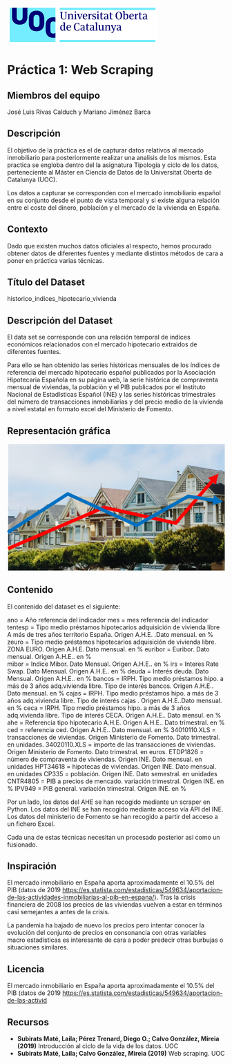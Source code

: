  ![Logo UOC](img/logo_uoc_peq.png?raw=true) 

# Práctica 1: Web Scraping

## Miembros del equipo

José Luis Rivas Calduch y Mariano Jiménez Barca

## Descripción

El objetivo de la práctica es el de capturar datos relativos al mercado inmobiliario para posteriormente realizar una analisis de los mismos. Esta practica se engloba dentro del la asignatura Tipología y ciclo de los datos, perteneciente al Máster en Ciencia de Datos de la Universitat Oberta de Catalunya (UOC).

Los datos a capturar se corresponden con el mercado inmobiliario español en su conjunto desde el punto de vista temporal y si existe alguna relación entre el coste del dinero, población y el mercado de la vivienda en España. 

## Contexto

Dado que existen muchos datos oficiales al respecto, hemos procurado obtener datos de diferentes fuentes y mediante distintos métodos de cara a poner en práctica varias técnicas. 

## Título del Dataset

historico_indices_hipotecario_vivienda


## Descripción del Dataset

El data set se corresponde con una relación temporal de indices económicos relacionados con el mercado hipotecario extraidos de diferentes fuentes.

Para ello se han obtenido las series históricas mensuales de los índices de referencia del mercado hipotecario español publicados por la Asociación Hipotecaria Española en su página web, la serie histórica de compraventa mensual de viviendas, la población y el PIB publicados por el Instituto Nacional de Estadísticas Español (INE) y las series históricas trimestrales del número de transacciones inmobiliarias y del precio medio de la vivienda a nivel estatal en formato excel del Ministerio de Fomento.

## Representación gráfica

![Representacion_grafica](img/foto2.PNG?raw=true) 

## Contenido

El contenido del dataset es el siguiente:

ano = Año referencia del indicador
mes = mes referencia del indicador
tentesp = Tipo medio préstamos hipotecarios adquisición de vivienda libre A más de tres años territorio España. Origen A.H.E. .Dato mensual. en %
zeuro =  Tipo medio préstamos hipotecarios adquisición de vivienda libre. ZONA EURO. Origen A.H.E. Dato mensual. en %
euribor = Euribor. Dato mensual. Origen A.H.E.. en %            
mibor = Indice Mibor. Dato Mensual. Origen A.H.E.. en %
irs = Interes Rate Swap. Dato Mensual. Origen A.H.E.. en %
deuda = Interés deuda. Dato Mensual. Origen A.H.E.. en %
bancos = IRPH. Tipo medio préstamos hipo. a más de 3 años adq.vivienda libre. Tipo de interés bancos. Origen A.H.E.. Dato mensual. en %
cajas = IRPH. Tipo medio préstamos hipo. a más de 3 años adq.vivienda libre. Tipo de interés cajas . Origen A.H.E..Dato mensual. en %
ceca = IRPH. Tipo medio préstamos hipo. a más de 3 años adq.vivienda libre. Tipo de interés CECA. Origen A.H.E.. Dato mensul. en %
ahe = Referencia tipo hipotecario A.H.E. Origen A.H.E.. Dato trimestral. en %
ced = referencia ced. Origen A.H.E.. Dato mensual. en %
34010110.XLS = transacciones de viviendas. Origen Ministerio de Fomento. Dato trimestral. en unidades.
34020110.XLS = importe de las transacciones de viviendas. Origen Ministerio de Fomento. Dato trimestral. en euros.
ETDP1826 = número de compraventa de viviendas. Origen INE. Dato mensual. en unidades
HPT34618 = hipotecas de viviendas. Origen INE. Dato mensual. en unidades
CP335 = población. Origen INE. Dato semestral. en unidades
CNTR4805 = PIB a precios de mencado. variación trimestral. Origen INE. en %
IPV949 = PIB general. variación trimestral. Origen INE. en %

Por un lado, los datos del AHE se han recogido mediante un scraper en Python. Los datos del INE se han recogido mediante acceso vía API del INE. Los datos del ministerio de Fomento se han recogido a partir del acceso a un fichero Excel.

Cada una de estas técnicas necesitan un procesado posterior así como un fusionado.

## Inspiración

El mercado inmobiliario en España aporta aproximadamente el 10.5% del PIB (datos de 2019 https://es.statista.com/estadisticas/549634/aportacion-de-las-actividades-inmobiliarias-al-pib-en-espana/). Tras la crisis financiera de 2008 los precios de las viviendas vuelven a estar en términos casi semejantes a antes de la crisis.

La pandemia ha bajado de nuevo los precios pero intentar conocer la evolución del conjunto de precios en consonancia con otras variables macro estadísticas es interesante de cara a poder predecir  otras burbujas o situaciones similares. 

## Licencia

El mercado inmobiliario en España aporta aproximadamente el 10.5% del PIB (datos de 2019 https://es.statista.com/estadisticas/549634/aportacion-de-las-activid

## Recursos

* **Subirats Maté, Laila; Pérez Trenard, Diego O.; Calvo González, Mireia (2019)** Introducción al ciclo de la vida de los datos. UOC
* **Subirats Maté, Laila; Calvo González, Mireia (2019)** Web scraping. UOC

